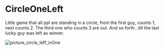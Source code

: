 # CircleOneLeft
Little game that all ppl are standing in a circle, from the first guy, counts 1, next counts 2. The third one who counts 3 are out. And so forth...till the last lucky guy was left as winner.

![picture_circle_leff_inOne]()
